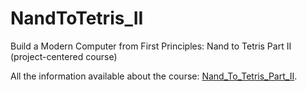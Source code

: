 # NandToTetris_II
Build a Modern Computer from First Principles: Nand to Tetris Part II (project-centered course)


All the information available about the course: [Nand_To_Tetris_Part_II](https://www.coursera.org/learn/nand2tetris2/home/info).

